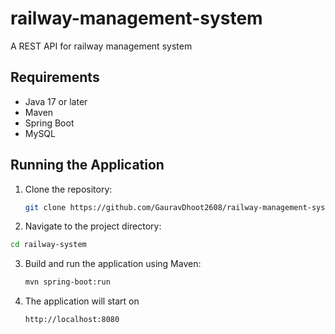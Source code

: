 # railway-management-system

A REST API for railway management system


## Requirements

- Java 17 or later
- Maven
- Spring Boot
- MySQL

## Running the Application

1. Clone the repository:
   ```bash
   git clone https://github.com/GauravDhoot2608/railway-management-system.git
   ```
   
2. Navigate to the project directory:
  ```bash
  cd railway-system
  ```

3. Build and run the application using Maven:
   ```bash
   mvn spring-boot:run
   ```

4. The application will start on
    ```bash
    http://localhost:8080
    ```
